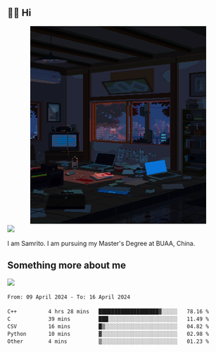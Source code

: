 ## 👋🏻 Hi

<div align="center">
<img alt="GIF" src="https://github.com/xiangsam/xiangsam/blob/271390e4ab50820a4594e3cb94b7ffaa6293de72/0_0EUAvTumWsRa2k6F.gif" width=400 height=450/>
</div>

<a href="https://github.com/xiangsam">
  <img src="https://komarev.com/ghpvc/?username=xiangsam&style=flat-square" />
</a>

I am Samrito. I am pursuing my Master's Degree at BUAA, China.


## Something more about me
<a href="https://github.com/xiangsam">
  <img src="https://github-readme-stats.vercel.app/api?username=xiangsam&show_icons=true&hide_border=true" />
</a>

<!--
<a href="https://github.com/xiangsam">
  <img src="https://github-readme-stats.vercel.app/api/top-langs/?username=xiangsam&layout=compact" />
</a>
-->

<!--START_SECTION:waka-->

```txt
From: 09 April 2024 - To: 16 April 2024

C++          4 hrs 28 mins   ███████████████████▓░░░░░   78.16 %
C            39 mins         ███░░░░░░░░░░░░░░░░░░░░░░   11.49 %
CSV          16 mins         █▒░░░░░░░░░░░░░░░░░░░░░░░   04.82 %
Python       10 mins         ▓░░░░░░░░░░░░░░░░░░░░░░░░   02.98 %
Other        4 mins          ▒░░░░░░░░░░░░░░░░░░░░░░░░   01.23 %
```

<!--END_SECTION:waka-->

<!---
xiangsam/xiangsam is a ✨ special ✨ repository because its `README.md` (this file) appears on your GitHub profile.
You can click the Preview link to take a look at your changes.
--->
